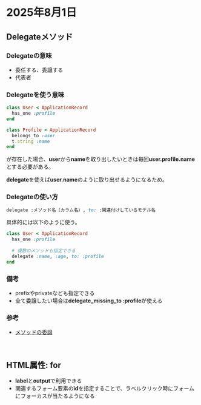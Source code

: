 # 2025年8月1日

## Delegateメソッド

### Delegateの意味
- 委任する、委譲する
- 代表者

### Delegateを使う意味

```rb
class User < ApplicationRecord
  has_one :profile
end
```

```rb
class Profile < ApplicationRecord
  belongs_to :user
  t.string :name
end
```

が存在した場合、**user**から**name**を取り出したいときは毎回**user.profile.name**とする必要がある。

**delegate**を使えば**user.name**のように取り出せるようになるため。

### Delegateの使い方
```rb
delegate :メソッド名（カラム名）, to: :関連付けしているモデル名
```

具体的には以下のように使う。

```rb
class User < ApplicationRecord
  has_one :profile
 
  # 複数のメソッドも指定できる
  delegate :name, :age, to: :profile
end
```

### 備考
- prefixやprivateなども指定できる
- 全て委譲したい場合は**delegate_missing_to :profile**が使える

### 参考
- [メソッドの委譲](https://railsguides.jp/active_support_core_extensions.html#%E3%83%A1%E3%82%BD%E3%83%83%E3%83%89%E3%81%AE%E5%A7%94%E8%AD%B2)


<br>

## HTML属性: for
- **label**と**output**で利用できる
- 関連するフォーム要素の**id**を指定することで、ラベルクリック時にフォームにフォーカスが当たるようになる

